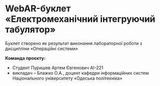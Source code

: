 # WebAR-буклет «Електромеханічний інтегруючий табулятор»
Буклет створено як результат виконання лабораторної роботи з дисципліни «Операційні системи»

**Команда проєкту:**
+ Cтудент Пуришев Артем Євгенович АІ-221
+ викладач – Блажко О.А., доцент кафедри інформаційних систем Національного університету «Одеська політехніка»
